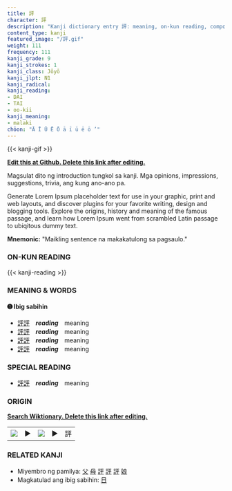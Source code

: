 ```yaml
---
title: 評
character: 評
description: "Kanji dictionary entry 評: meaning, on-kun reading, compounds, origin, related kanji"
content_type: kanji
featured_image: "/評.gif"
weight: 111
frequency: 111
kanji_grade: 9
kanji_strokes: 1
kanji_class: Jōyō
kanji_jlpt: N1
kanji_radical: 
kanji_reading: 
- DAI
- TAI
- oo-kii
kanji_meaning:
- malaki
chōon: "Ā Ī Ū Ē Ō ā ī ū ē ō ’"
---
```

[//]: # (Don't edit the line below. Kanji animated GIF code is automatically generated.)
{{< kanji-gif >}}

[//]: # (Edit below this line.)

**[Edit this at Github. Delete this link after editing.](https://github.com/tim0g/tim/tree/main/content/kanji/評/index.md)**

Magsulat dito ng introduction tungkol sa kanji. Mga opinions, impressions, suggestions, trivia, ang kung ano-ano pa.

Generate Lorem Ipsum placeholder text for use in your graphic, print and web layouts, and discover plugins for your favorite writing, design and blogging tools. Explore the origins, history and meaning of the famous passage, and learn how Lorem Ipsum went from scrambled Latin passage to ubiqitous dummy text.
 
**Mnemonic:** "Maikling sentence na makakatulong sa pagsaulo."

### ON-KUN READING

[//]: # (Don't edit the line below. ON-KUN READING code is automatically generated.)
{{< kanji-reading >}}

### MEANING & WORDS

#### ➊ **Ibig sabihin**
  - [評](../評)[評](../評)　***reading***　meaning
  - [評](../評)[評](../評)　***reading***　meaning
  - [評](../評)[評](../評)　***reading***　meaning
  - [評](../評)[評](../評)　***reading***　meaning

### SPECIAL READING
  - [評](../評)[評](../評)　***reading***　meaning

### ORIGIN

**[Search Wiktionary. Delete this link after editing.](https://wiktionary.org/wiki/評)**
<table class="kanji-table"><tr><td>
<img src="60px-評-bronze.svg.png">
</td><td>▶</td><td>
<img src="60px-評-oracle.svg.png">
</td><td>▶</td>
<td class="kanji-origin">評</td>
</tr></table>

### RELATED KANJI
- Miyembro ng pamilya: [父](../父) [母](../母) [評](../評) [評](../評) [評](../評) [娘](../娘)
- Magkatulad ang ibig sabihin: [日](../日)
